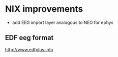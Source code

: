 

# NIX improvements

- add EEG import layer analogous to NEO for ephys

## EDF eeg format

http://www.edfplus.info

